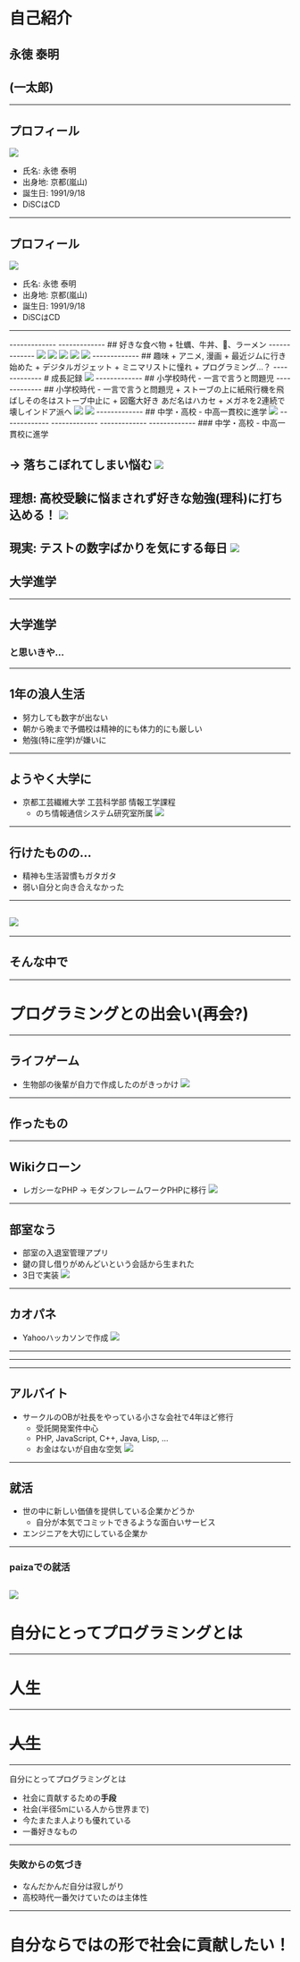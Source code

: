 # 自己紹介
## 永徳 泰明
## (一太郎)
-------------
## プロフィール
<img src="img/itoko.jpg" class="exsmall"></img>

- 氏名: 永徳 泰明
- 出身地: 京都(嵐山)
- 誕生日: 1991/9/18
- DiSCはCD
-------------
## プロフィール
<img src="img/honnin.jpg" class="small"></img>

- 氏名: 永徳 泰明
- 出身地: 京都(嵐山)
- 誕生日: 1991/9/18
- DiSCはCD
-------------
<div id="drawChart" class="full"></div>
-------------
<!-- .slide: data-background-image="img/arashiyama.jpg" -->
-------------
## 好きな食べ物
  + 牡蠣、牛丼、🍻、ラーメン
-------------
<img src="img/ramen1.jpg" class="small"></img>
<img src="img/ramen2.jpg" class="small"></img>
<img src="img/ramen3.jpg" class="small"></img>
<img src="img/ramen4.jpg" class="small"></img>
<img src="img/ramen5.jpg" class="small"></img>
-------------
## 趣味
  + アニメ, 漫画
  + 最近ジムに行き始めた
  + デジタルガジェット
  + ミニマリストに憧れ
  + プログラミング…？
-------------
# 成長記録
<img src="img/seichouki.png"></img>
-------------
## 小学校時代
- 一言で言うと問題児
-------------
## 小学校時代
- 一言で言うと問題児
  + ストーブの上に紙飛行機を飛ばしその冬はストーブ中止に
  + 図鑑大好き あだ名はハカセ
  + メガネを2連続で壊しインドア派へ
  <img src="img/sekiyu_stove_yakan.png" class="small"></img>
  <img src="img/kamihikouki_girl.png" class="small"></img>
-------------
## 中学・高校
- 中高一貫校に進学
<img src="img/rakusei.jpg" class="big"></img>
-------------
<!-- .slide: data-background-image="img/syugaku.jpg"-->
-------------
<!-- .slide: data-background-image="img/yama.jpg"-->
-------------
<!-- .slide: data-background-image="img/yama2.jpg"-->
-------------
### 中学・高校
- 中高一貫校に進学

→ 落ちこぼれてしまい悩む
<img src="img/kids_oitekibori.png" class="big"></img>
-------------
理想: 高校受験に悩まされず好きな勉強(理科)に打ち込める！
<img src="img/job_suugakusya.png" class="big"></img>
-------------
現実: テストの数字ばかりを気にする毎日
<img src="img/tuuchihyou_boy_shock.png" class="small"></img>
-------------
## 大学進学
-------------
## 大学進学
### と思いきや…
<!-- .slide: data-background="grey" -->
-------------
## 1年の浪人生活
<!-- .slide: data-background="black" -->
- 努力しても数字が出ない
- 朝から晩まで予備校は精神的にも体力的にも厳しい
- 勉強(特に座学)が嫌いに
-------------
## ようやく大学に
 - 京都工芸繊維大学 工芸科学部 情報工学課程
   + のち情報通信システム研究室所属
 <img src="img/logo.svg" class="big"></img>
-------------
## 行けたものの…
- 精神も生活習慣もガタガタ
- 弱い自分と向き合えなかった
-------------
<img src="img/tanni.png" class="mid"></img>
-------------
<!-- .slide: data-background-image="img/daigaku.jpg"-->
-------------
## そんな中で
-------------
# プログラミングとの出会い(再会?)

-------------
## ライフゲーム
- 生物部の後輩が自力で作成したのがきっかけ
<img src="img/lifegame.gif" class="big"></img>
------------
## 作ったもの
------------
## Wikiクローン
- レガシーなPHP → モダンフレームワークPHPに移行
<img src="img/kitcc.png"></img>
------------
## 部室なう
- 部室の入退室管理アプリ
- 鍵の貸し借りがめんどいという会話から生まれた
- 3日で実装
<img src="img/busitu.jpg" class="small"></img>
------------
## カオパネ
- Yahooハッカソンで作成
<img src="img/kaopane.png" class="small"></img>
------------
<!-- .slide: data-background-image="img/kaopane1.png" data-background-size="contain;"-->
------------
<!-- .slide: data-background-image="img/kaopane2.png" data-background-size="contain;"-->
------------
## アルバイト
- サークルのOBが社長をやっている小さな会社で4年ほど修行
  + 受託開発案件中心
  + PHP, JavaScript, C++, Java, Lisp, ...
  + お金はないが自由な空気
  <img src="img/axe.png"></img>
------------
## 就活
- 世の中に新しい価値を提供している企業かどうか
  + 自分が本気でコミットできるような面白いサービス
- エンジニアを大切にしている企業か
------------
### paizaでの就活
<img src="img/paiza.png"></img>
-------------
# 自分にとってプログラミングとは
-------------
# 人生
-------------
# <s>人生</s>
-------------
自分にとってプログラミングとは
- 社会に貢献するための**手段**
 - 社会(半径5mにいる人から世界まで)
 - 今たまたま人よりも優れている
 - 一番好きなもの
-------------
### 失敗からの気づき
- なんだかんだ自分は寂しがり
- 高校時代一番欠けていたのは主体性
-------------
# 自分ならではの形で社会に貢献したい！
